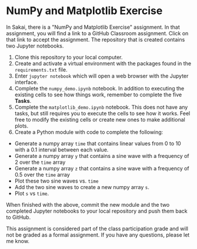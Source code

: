 # NumPy and Matplotlib Exercise
In Sakai, there is a "NumPy and Matplotlib Exercise" assignment.  In that
assignment, you will find a link to a GitHub Classroom assignment.  Click on
that link to accept the assignment.  The repository that is created contains
two Jupyter notebooks.

1. Clone this repository to your local computer.
2. Create and activate a virtual environment with the packages found in the 
`requirements.txt` file.
3. Enter `jupyter notebook` which will open a web browser with the Jupyter
interface.
4. Complete the `numpy_demo.ipynb` notebook.  In addition to executing the 
existing cells to see how things work, remember to complete the five **Tasks**.
5. Complete the `matplotlib_demo.ipynb` notebook.  This does not have any tasks,
but still requires you to execute the cells to see how it works.  Feel free
to modify the existing cells or create new ones to make additional plots.
6. Create a Python module with code to complete the following:  
  * Generate a numpy array `time` that contains linear values from 0 to 10 
  with a 0.1 interval between each value.
  * Generate a numpy array `y` that contains a sine wave with a frequency of
  2 over the `time` array
  * Generate a numpy array `z` that contains a sine wave with a frequency of
  0.5 over the `time` array
  * Plot these two sine waves vs. `time`
  * Add the two sine waves to create a new numpy array `s`.
  * Plot `s` vs `time`.

When finished with the above, commit the  new module and the two completed 
Jupyter notebooks to your local repository and push them back to GitHub.

This assignment is considered part of the class participation grade and will
not be graded as a formal assignment.  If you have any questions, please let
me know.
